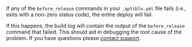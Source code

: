 If any of the `before_release` commands in your `.aptible.yml` file fails (i.e., exits with a non-zero status code), the entire deploy will fail.

If this happens, the build log will contain the output of the `before_release` command that failed. This should aid in debugging the root cause of the problem. If you have questions please [contact support](https://aptible.zendesk.com/hc/en-us/requests/new).
